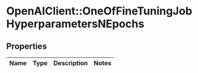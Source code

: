 # OpenAIClient::OneOfFineTuningJobHyperparametersNEpochs

## Properties
Name | Type | Description | Notes
------------ | ------------- | ------------- | -------------


